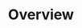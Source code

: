 ---
title: Overview
position: 1
description: Peltas can process different Alfresco sources and output the data to a normalised structure.
parameters:
  - name:
    content:
content_markdown: |-
  Peltas is a "No ETL" tool for Alfresco. It is based on robust and known frameworks such as Spring Boot, Spring Batch and Spring Integrations. We offer an innovative way of processing Alfresco Audit entries and Alfresco live nodes, in order to write them to a database, a flat file, eleastic search, a custom REST API or any other target.
  
  Peltas is made to work with the out of the box Alfresco audit (alfresco-access) application and is easily configurable to work with any custom Alfresco audit applications if required.
  
  With us you can easily and rapidly gain insights in your Alfresco data.
  
  Alfresco (Audit or Live workspace) data sources are configured with the same configuration. However, only one source can be processed at once. This means that one source can be accessed with one Peltas instance and that you would need to run several Peltas instances in order to access two or more different sources. For its safe execution, Peltas needs a database and therfore it requires a JDBC connection.
left_code_blocks:
  - code_block:
    title:
    language:
right_code_blocks:
  - code_block: 
    title:
    language:
---